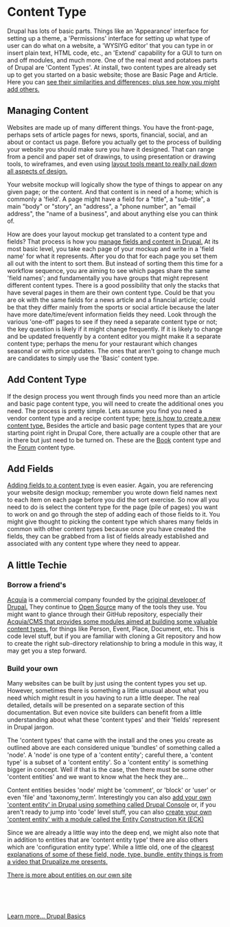 
# Content Type

Drupal has lots of basic parts.  Things like an 'Appearance' interface for setting up a theme, a 'Permissions' interface for setting up what type of user can do what on a website, a 'WYSIYG editor' that you can type in or insert plain text, HTML code, etc., an 'Extend' capability for a GUI to turn on and off modules, and much more.  One of the real meat and potatoes parts of Drupal are 'Content Types'.  At install,  two content types are already set up to get you started on a basic website; those are Basic Page and Article.  Here you can [see their similarities and differences; plus see how you might add others.](https://www.youtube.com/watch?v=MZu12T6493w)

## Managing Content

Websites are made up of many different things.  You have the front-page, perhaps sets of article pages for news, sports, financial, social, and an about or contact us page.   Before you actually get to the process of building your website you should make sure you have it designed.  That can range from a pencil and paper set of drawings, to using presentation or drawing tools, to wireframes, and even using [layout tools meant to really nail down all aspects of design.](../chapters.md#layout)

Your website mockup will logically show the type of things to appear on any given page; or the content.  And that content is in need of a home; which is commonly a 'field'.   A page might have a field for a "title", a "sub-title", a main "body" or "story", an "address", a "phone number", an "email address", the "name of a business", and about anything else you can think of.

How are does your layout mockup get translated to a content type and fields?  That process is how you [manage fields and content in Drupal.](https://www.webwash.net/courses/managing-fields-and-content-types-in-drupal/)  At its most basic level, you take each page of your mockup and write in a 'field name' for what it represents.  After you do that for each page you set them all out with the intent to sort them.  But instead of sorting them this time for a workflow sequence, you are aiming to see which pages share the same 'field names'; and fundamentally you have groups that might represent different content types.  There is a good possibility that only the stacks that have several pages in them are their own content type.  Could be that you are ok with the same fields for a news article and a financial article; could be that they differ mainly from the sports or social article because the later have more date/time/event information fields they need.   Look through the various 'one-off' pages to see if they need a separate content type or not; the key question is likely if it might change frequently.  If it is likely to change and be updated frequently by a content editor you might make it a separate content type; perhaps the menu for your restaurant which changes seasonal or with price updates.  The ones that aren't going to change much are candidates to simply use the 'Basic' content type.


## Add Content Type

If the design process you went through finds you need more than an article and basic page content type, you will need to create the additional ones you need.  The process is pretty simple.  Lets assume you find you need a vendor content type and a recipe content type; [here is how to create a new content type.](https://www.youtube.com/watch?v=vyvqiaaGM1k)  Besides the article and basic page content types that are your starting point right in Drupal Core, there actually are a couple other that are in there but just need to be turned on.  These are the [Book](https://www.youtube.com/watch?v=UuItYbS9Rlo&t=335s) content type and the [Forum](https://www.youtube.com/watch?v=qIpzADe0RoI) content type.

## Add Fields

[Adding fields to a content type](https://www.youtube.com/watch?v=CZpfR9WbVcQ) is even easier.  Again, you are referencing your website design mockup; remember you wrote down field names next to each item on each page before you did the sort exercise.  So now all you need to do is select the content type for the page (pile of pages) you want to work on and go through the step of adding each of those fields to it.  You might give thought to picking the content type which shares many fields in common with other content types because once you have created the fields, they can be grabbed from a list of fields already established and associated with any content type where they need to appear.

## A little Techie

### Borrow a friend's

[Acquia](https://www.acquia.com/) is a commercial company founded by the [original developer of Drupal.](https://dri.es/)  They continue to [Open Source](../book/opensource.md) many of the tools they use.  You might want to glance through their GitHub repository, especially their [Acquia/CMS that provides some modules aimed at building some valuable content types.](https://github.com/acquia/acquia_cms/tree/develop/modules) for things like Person, Event, Place, Document, etc.  This is code level stuff, but if you are familiar with cloning a Git repository and how to create the right sub-directory relationship to bring a module in this way, it may get you a step forward.

### Build your own
Many websites can be built by just using the content types you set up.  However, sometimes there is something a little unusual about what you need which might result in you having to run a little deeper.  The real detailed, details will be presented on a separate section of this documentation.  But even novice site builders can benefit from a little understanding about what these 'content types' and their 'fields' represent in Drupal jargon.

The 'content types' that came with the install and the ones you create as outlined above are each considered unique 'bundles' of something called a 'node'.   A 'node' is one type of a 'content entity'; careful there, a 'content type' is a subset of a 'content entity'.  So a 'content entity' is something bigger in concept.  Well if that is the case, then there must be some other 'content entities' and we want to know what the heck they are…

Content entities besides 'node' might be 'comment', or 'block' or 'user' or even 'file' and 'taxonomy_term'.  Interestingly you can also [add your own 'content entity' in Drupal using something called Drupal Console](https://www.youtube.com/watch?v=leodwoFUm54) or, if you aren't ready to jump into 'code' level stuff, you can also [create your own 'content entity' with a module called the Entity Construction Kit (ECK)](https://www.youtube.com/watch?v=9eDyAWE5WHw)

Since we are already a little way into the deep end, we might also note that in addition to entities that are 'content entity type' there are also others which are 'configuration entity type'.  While a little old, one of the [clearest explanations of some of these field, node, type, bundle, entity things is from a video that Drupalize.me presents.](https://www.youtube.com/watch?v=coephBu07Ks)

[There is more about entities on our own site](../book/archandentities.md)


<br>
<br>
<br>

[Learn more... Drupal Basics](../chapters.md#drupal-basics)
